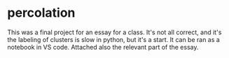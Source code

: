 # percolation

This was a final project for an essay for a class. It's not all correct, and it's the labeling of clusters is slow in python, but it's a start. It can be ran as a notebook in VS code. Attached also the relevant part of the essay.
